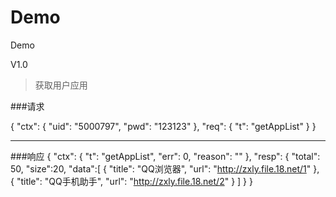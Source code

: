 Demo
====

Demo

V1.0

> 获取用户应用

###请求

{
        "ctx": {
        "uid": "5000797",
        "pwd": "123123"
    },
    "req": {
        "t": "getAppList"
    }
}

***

###响应
{
    "ctx": {
        "t": "getAppList",
        "err": 0,
        "reason": ""
    },
    "resp": {
        "total": 50,
        "size":20,
        "data":[
            {
                "title": "QQ浏览器",
                "url": "http://zxly.file.18.net/1"
            },
            {
                "title": "QQ手机助手",
                "url": "http://zxly.file.18.net/2"
            }
        ]
    }
}
